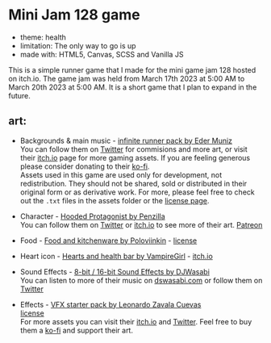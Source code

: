 # Mini Jam 128 game

- theme: health
- limitation: The only way to go is up
- made with: HTML5, Canvas, SCSS and Vanilla JS

This is a simple runner game that I made for the mini game jam 128 hosted on itch.io. The game jam was held from March 17th 2023 at 5:00 AM to March 20th 2023 at 5:00 AM. It is a short game that I plan to expand in the future.

## art:

- Backgrounds & main music - [infinite runner pack by Eder Muniz](https://edermunizz.itch.io/infinite-runner)<br>
  You can follow them on [Twitter](https://twitter.com/edermunizpixels) for commisions and more art, or visit their [itch.io](https://edermunizz.itch.io/) page for more gaming assets. If you are feeling generous please consider donating to their [ko-fi](https://ko-fi.com/edermuniz/).
  <br>
  Assets used in this game are used only for development, not redistribution. They should not be shared, sold or distributed in their original form or as derivative work. For more, please feel free to check out the `.txt` files in the assets folder or the [license page](https://edermunizlicense.carrd.co/).

- Character - [Hooded Protagonist by Penzilla](https://penzilla.itch.io/hooded-protagonist)<br> You can follow them on [Twitter](https://twitter.com/PennyPenzilla) or [itch.io](https://penzilla.itch.io/) to see more of their art. [Patreon](https://www.patreon.com/penzilla)

- Food - [Food and kitchenware by Poloviinkin](https://poloviiinkin.itch.io/food) - [license](https://creativecommons.org/licenses/by-sa/4.0/deed.ru)
- Heart icon - [Hearts and health bar by VampireGirl](https://fliflifly.itch.io/hearts-and-health-bar) - [itch.io](https://fliflifly.itch.io/)
- Sound Effects - [8-bit / 16-bit Sound Effects by DJWasabi](https://jdwasabi.itch.io/8-bit-16-bit-sound-effects-pack)<br> You can listen to more of their music on [dswasabi.com](https://www.jdwasabi.com/) or follow them on [Twitter](https://twitter.com/JDWasabi)

- Effects - [VFX starter pack by Leonardo Zavala Cuevas](https://sangoro.itch.io/vfx-starter-pack)<br>
  [license](https://creativecommons.org/licenses/by-sa/4.0/?ref=chooser-v1)<br>
  For more assets you can visit their [itch.io](https://sangoro.itch.io/) and [Twitter](https://twitter.com/Sangoro2). Feel free to buy them a [ko-fi](https://ko-fi.com/sangoro2) and support their art.
